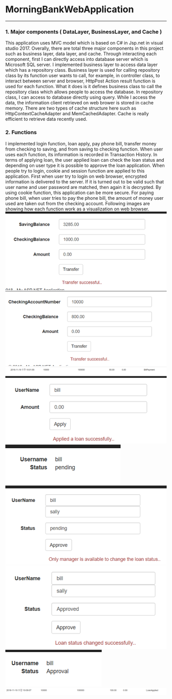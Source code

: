 # MorningBankWebApplication

-----------------------------
[//]: # (Image References)

[image1]: 8.PNG 
[image2]: 10.PNG 
[image3]: 11.PNG 
[image4]: 13.PNG 
[image5]: 14.PNG 
[image6]: 15.png
[image7]: 16.png
[image8]: 17.png
[image9]: 18.png

### 1. Major components ( DataLayer, BusinessLayer, and Cache )
This application uses MVC model which is based on C# in Jsp.net in visual studio 2017.
Overally, there are total three major components in this project such as business layer, data layer, and cache.
Through interacting each component, first I can directly access into database server which is Microsoft SQL server. 
I implemented business layer to access data layer which has a repository class. Business layer is used for calling repository class
by its function user wants to call, for example, in controller class, to interact between server and browser, HttpPost Action result 
function is used for each function. What it does is it defines business class to call the repository class which allows people to access the
database. In repository class, I can access to database directly using query. While I access the data, the information client retrieved on
web brower is stored in cache memory. There are two types of cache structure here such as HttpContextCacheAdapter and MemCachedAdapter. 
Cache is really efficient to retrieve data recently used. 

### 2. Functions
I implemented login function, loan apply, pay phone bill, transfer money from checking to saving, and from saving to checking function.
When user uses each function, its information is recorded in Transaction History. 
In terms of applying loan, the user applied loan can check the loan status and depending on user type it is possible to approve the loan
application. When people try to login, cookie and session function are applied to this application. First when user try to login on web browser, 
encrypted information is delivered to the server. If it is turned out to be valid such that user name and user password
are matched, then again it is decrypted. By using cookie function, this application can be more secure.
For paying phone bill, when user tries to pay the phone bill, the amount of money user used are taken out from the checking account.
Following images are showing how each function work as a visualization on web browser.
![alt text][image1]
![alt text][image2]
![alt text][image3]
![alt text][image4]
![alt text][image5]
![alt text][image6]
![alt text][image7]
![alt text][image8]
![alt text][image9]
